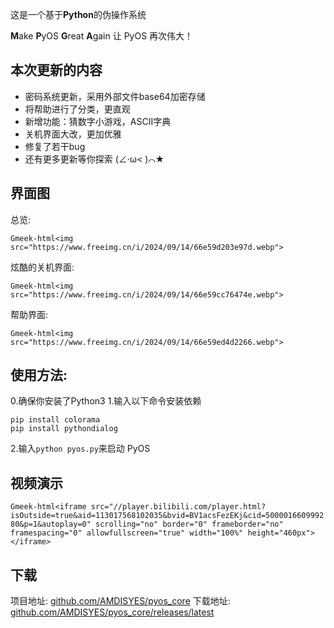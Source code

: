 这是一个基于**Python**的伪操作系统

**M**ake **P**yOS **G**reat **A**gain
让 PyOS 再次伟大！

## 本次更新的内容
- 密码系统更新，采用外部文件base64加密存储
- 将帮助进行了分类，更直观
- 新增功能：猜数字小游戏，ASCII字典
- 关机界面大改，更加优雅
- 修复了若干bug
- 还有更多更新等你探索 (∠·ω< )⌒★

## 界面图
总览:

 `Gmeek-html<img src="https://www.freeimg.cn/i/2024/09/14/66e59d203e97d.webp">`

炫酷的关机界面:

 `Gmeek-html<img src="https://www.freeimg.cn/i/2024/09/14/66e59cc76474e.webp">`

帮助界面:

 `Gmeek-html<img src="https://www.freeimg.cn/i/2024/09/14/66e59ed4d2266.webp">`

## 使用方法:
0.确保你安装了Python3
1.输入以下命令安装依赖
```
pip install colorama
pip install pythondialog
```

2.输入`python pyos.py`来启动 PyOS

## 视频演示
`Gmeek-html<iframe src="//player.bilibili.com/player.html?isOutside=true&aid=113017568102035&bvid=BV1acsFezEKj&cid=500001660999280&p=1&autoplay=0" scrolling="no" border="0" frameborder="no" framespacing="0" allowfullscreen="true" width="100%" height="460px"></iframe>`

## 下载
项目地址:  [github.com/AMDISYES/pyos_core](https://github.com/AMDISYES/pyos_core) 
下载地址:  [github.com/AMDISYES/pyos_core/releases/latest](https://github.com/AMDISYES/pyos_core/releases/latest) 
<!-- ##{"script":"<script src='https://blog.meekdai.com/Gmeek/plugins/GmeekTOC.js'></script>"}## -->